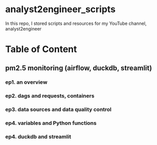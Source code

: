 # analyst2engineer_scripts
In this repo, I stored scripts and resources for my YouTube channel, analyst2engineer

# Table of Content
## pm2.5 monitoring (airflow, duckdb, streamlit)
### ep1. an overview
### ep2. dags and requests, containers
### ep3. data sources and data quality control
### ep4. variables and Python functions
### ep4. duckdb and streamlit
